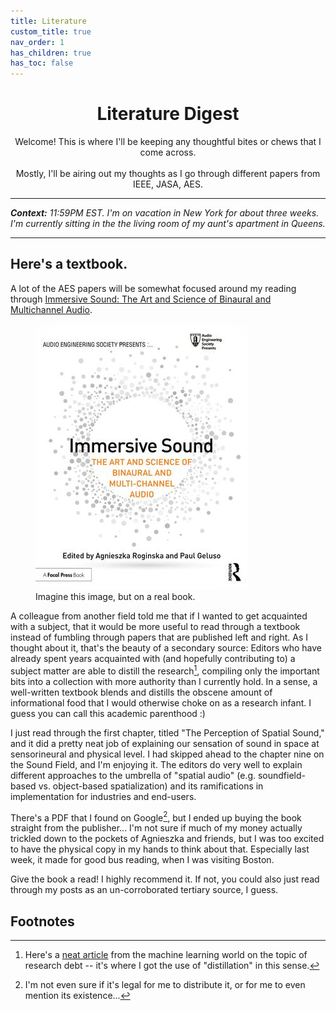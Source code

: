 ```yaml
---
title: Literature
custom_title: true
nav_order: 1
has_children: true
has_toc: false
---
```


<center>
<h1>Literature Digest</h1>
Welcome! This is where I'll be keeping any thoughtful bites or chews that I come across.
<br><br>Mostly, I'll be airing out my thoughts as I go through different papers from IEEE, JASA, AES.
</center>

-----

_**Context:** 11:59PM EST. I'm on vacation in New York for about three weeks. I'm currently sitting in the the living room of my aunt's apartment in Queens._

-----

## Here's a textbook.
A lot of the AES papers will be somewhat focused around my reading through [Immersive Sound: The Art and Science of Binaural and Multichannel Audio](https://doi.org/10.4324/9781315707525).

<figure>
  <img src="https://github.com/alextongue/alextongue.github.io/blob/master/digest/_pics/textbook.jpg?raw=true">
  <figcaption>Imagine this image, but on a real book.</figcaption>
</figure>

A colleague from another field told me that if I wanted to get acquainted with a subject, that it would be more useful to read through a textbook instead of fumbling through papers that are published left and right. As I thought about it, that's the beauty of a secondary source: Editors who have already spent years acquainted with (and hopefully contributing to) a subject matter are able to distill the research[^1], compiling only the important bits into a collection with more authority than I currently hold. In a sense, a well-written textbook blends and distills the obscene amount of informational food that I would otherwise choke on as a research infant. I guess you can call this academic parenthood :)

I just read through the first chapter, titled "The Perception of Spatial Sound," and it did a pretty neat job of explaining our sensation of sound in space at sensorineural and physical level. I had skipped ahead to the chapter nine on the Sound Field, and I'm enjoying it. The editors do very well to explain different approaches to the umbrella of "spatial audio" (e.g. soundfield-based vs. object-based spatialization) and its ramifications in implementation for industries and end-users.

There's a PDF that I found on Google[^2], but I ended up buying the book straight from the publisher... I'm not sure if much of my money actually trickled down to the pockets of Agnieszka and friends, but I was too excited to have the physical copy in my hands to think about that. Especially last week, it made for good bus reading, when I was visiting Boston.

Give the book a read! I highly recommend it. If not, you could also just read through my posts as an un-corroborated tertiary source, I guess.

## Footnotes
[^1]: Here's a [neat article](https://distill.pub/2017/research-debt/) from the machine learning world on the topic of research debt -- it's where I got the use of "distillation" in this sense.
[^2]: I'm not even sure if it's legal for me to distribute it, or for me to even mention its existence...